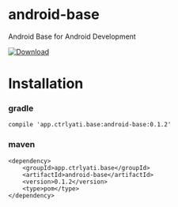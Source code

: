 # android-base
Android Base for Android Development 

[ ![Download](https://api.bintray.com/packages/ctrlyati/maven/android-base/images/download.svg) ](https://bintray.com/ctrlyati/maven/android-base/_latestVersion)

# Installation

### gradle
```
compile 'app.ctrlyati.base:android-base:0.1.2'
```

### maven
```
<dependency>
	<groupId>app.ctrlyati.base</groupId>
	<artifactId>android-base</artifactId>
	<version>0.1.2</version>
	<type>pom</type>
</dependency>
```
